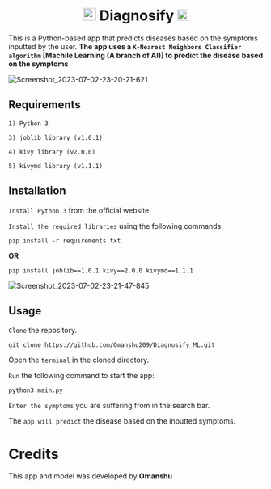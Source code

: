 <div align = "center">
  <h1>
    <img src = "https://github.com/Omanshu209/Diagnosify_ML/assets/114089324/8f3634d1-1248-40e3-beb7-d4c5d626b5c5" width = "25px"/>
    Diagnosify
    <img src = "https://github.com/Omanshu209/Diagnosify_ML/assets/114089324/fcda409d-6d3d-4f29-bb4a-e82b9babb7cf" width = "22px"/>
  </h1>
</div>

This is a Python-based app that predicts diseases based on the symptoms inputted by the user. **The app uses a `K-Nearest Neighbors Classifier algorithm` [Machile Learning (A branch of AI)] to predict the disease based on the symptoms**

![Screenshot_2023-07-02-23-20-21-621](https://github.com/Omanshu209/Diagnosify_ML/assets/114089324/23180a29-56f5-443a-bc6b-5ca98b07f4a6)


## Requirements
```
1) Python 3

3) joblib library (v1.0.1)

4) kivy library (v2.0.0)

5) kivymd library (v1.1.1)
```
## Installation

`Install Python 3` from the official website.

`Install the required libraries` using the following commands:
```
pip install -r requirements.txt
```
**OR**
```
pip install joblib==1.0.1 kivy==2.0.0 kivymd==1.1.1
```

![Screenshot_2023-07-02-23-21-47-845](https://github.com/Omanshu209/Diagnosify_ML/assets/114089324/42ff8b52-0a17-465d-bf9e-baaa78994ada)

## Usage

`Clone` the repository.
```
git clone https://github.com/Omanshu209/Diagnosify_ML.git
```
Open the `terminal` in the cloned directory.

`Run` the following command to start the app:
```
python3 main.py
```
`Enter the symptoms` you are suffering from in the search bar.

The `app will predict` the disease based on the inputted symptoms.

# Credits
This app and model was developed by **Omanshu**
